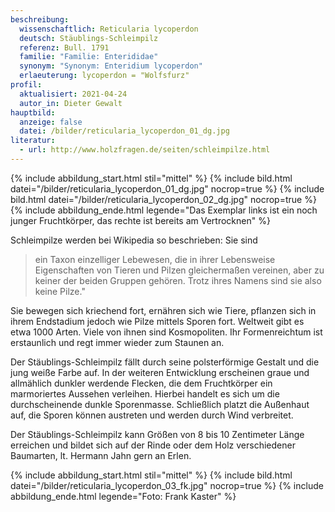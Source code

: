 ```yaml
---
beschreibung:
  wissenschaftlich: Reticularia lycoperdon
  deutsch: Stäublings-Schleimpilz
  referenz: Bull. 1791
  familie: "Familie: Enterididae"
  synonym: "Synonym: Enteridium lycoperdon"
  erlaeuterung: lycoperdon = "Wolfsfurz"
profil:
  aktualisiert: 2021-04-24
  autor_in: Dieter Gewalt
hauptbild:
  anzeige: false
  datei: /bilder/reticularia_lycoperdon_01_dg.jpg
literatur:
  - url: http://www.holzfragen.de/seiten/schleimpilze.html
---
```

{% include abbildung_start.html stil="mittel" %}
{% include bild.html datei="/bilder/reticularia_lycoperdon_01_dg.jpg" nocrop=true %}
{% include bild.html datei="/bilder/reticularia_lycoperdon_02_dg.jpg" nocrop=true %}
{% include abbildung_ende.html legende="Das Exemplar links ist ein noch junger Fruchtkörper, das rechte ist bereits am Vertrocknen" %}

Schleimpilze werden bei Wikipedia so beschrieben: Sie sind 

> ein Taxon einzelliger Lebewesen, die in ihrer Lebensweise Eigenschaften von Tieren und Pilzen gleichermaßen vereinen, aber zu keiner der beiden Gruppen gehören. Trotz ihres Namens sind sie also keine Pilze."

Sie bewegen sich kriechend fort, ernähren sich wie Tiere, pflanzen sich in ihrem Endstadium jedoch wie Pilze mittels Sporen fort. Weltweit gibt es etwa 1000 Arten. Viele von ihnen sind Kosmopoliten. Ihr Formenreichtum ist erstaunlich und regt immer wieder zum Staunen an.

Der Stäublings-Schleimpilz fällt durch seine polsterförmige Gestalt und die jung weiße Farbe auf. In der weiteren Entwicklung erscheinen graue und allmählich dunkler werdende Flecken, die dem Fruchtkörper ein marmoriertes Aussehen verleihen. Hierbei handelt es sich um die durchscheinende dunkle Sporenmasse. Schließlich platzt die Außenhaut auf, die Sporen können austreten und werden durch Wind verbreitet.

Der Stäublings-Schleimpilz kann Größen von 8 bis 10 Zentimeter Länge erreichen und bildet sich auf der Rinde oder dem Holz verschiedener Baumarten, lt. Hermann Jahn gern an Erlen.

{% include abbildung_start.html stil="mittel" %}
{% include bild.html datei="/bilder/reticularia_lycoperdon_03_fk.jpg" nocrop=true %}
{% include abbildung_ende.html legende="Foto: Frank Kaster" %}